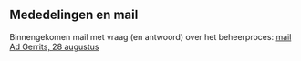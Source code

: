 ## Mededelingen en mail

Binnengekomen mail met vraag (en antwoord) over het beheerproces: [mail Ad Gerrits, 28 augustus](mail.md)
